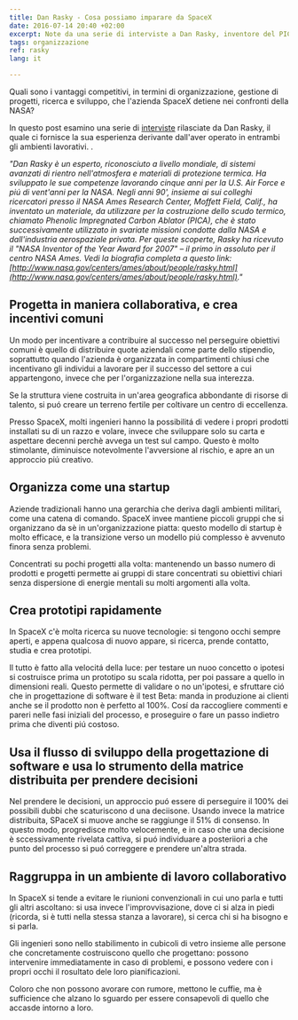 ```yaml
---
title: Dan Rasky - Cosa possiamo imparare da SpaceX
date: 2016-07-14 20:40 +02:00
excerpt: Note da una serie di interviste a Dan Rasky, inventore del PICA, lo scudo termico utilizzato dalla NASA e altre compagnie private nel sistema di rientro di veicoli dall'orbita
tags: organizzazione
ref: rasky
lang: it

---
```


Quali sono i vantaggi competitivi, in termini di organizzazione, gestione di progetti, ricerca e sviluppo, che l'azienda SpaceX detiene nei confronti della NASA?

In questo post esamino una serie di [interviste](http://www.nasa.gov/content/dan-rasky-video-interviews) rilasciate da Dan Rasky, il quale ci fornisce la sua esperienza derivante dall'aver operato in entrambi gli ambienti lavorativi.
.

*"Dan Rasky è un esperto, riconosciuto a livello mondiale, di sistemi avanzati di rientro nell'atmosfera e materiali di protezione termica. Ha sviluppato le sue competenze lavorando cinque anni per la U.S. Air Force e piú di vent'anni per la  NASA. Negli anni 90', insieme ai sui colleghi ricercatori presso il NASA Ames Research Center, Moffett Field, Calif., ha inventato un materiale, da utilizzare per la costruzione dello scudo termico, chiamato Phenolic Impregnated Carbon Ablator (PICA), che è stato successivamente utilizzato in svariate missioni condotte dalla NASA e dall'industria aerospaziale privata. Per queste scoperte, Rasky ha ricevuto il "NASA Inventor of the Year Award for 2007" – il primo in assoluto per il centro NASA Ames. Vedi la biografia completa a questo link: [http://www.nasa.gov/centers/ames/about/people/rasky.html](http://www.nasa.gov/centers/ames/about/people/rasky.html)."*


## Progetta in maniera collaborativa, e crea incentivi comuni

Un modo per incentivare a contribuire al successo nel perseguire obiettivi comuni è quello di distribuire quote aziendali come parte dello stipendio, soprattutto quando l'azienda è organizzata in compartimenti chiusi che incentivano gli individui  a lavorare per il successo del settore a cui appartengono, invece che per l'organizzazione nella sua interezza.

Se la struttura viene costruita in un'area geografica abbondante di risorse di talento, si puó creare un terreno fertile per coltivare un centro di eccellenza.

Presso SpaceX, molti ingenieri hanno la possibilitá di vedere i propri prodotti installati su di un razzo e volare, invece che sviluppare solo su carta e aspettare decenni perchè avvega un test sul campo. Questo è molto stimolante, diminuisce notevolmente l'avversione al rischio, e apre an un approccio piú creativo.


## Organizza come una startup

Aziende tradizionali hanno una gerarchia che deriva dagli ambienti militari, come una catena di comando. SpaceX invee mantiene piccoli gruppi che si organizzano da sè in un'organizzazione piatta: questo modello di startup è molto efficace, e la transizione verso un modello piú complesso è avvenuto finora senza problemi.

Concentrati su pochi progetti alla volta: mantenendo un basso numero di prodotti e progetti permette ai gruppi di stare concentrati su obiettivi chiari senza dispersione di energie mentali su molti argomenti alla volta.


## Crea prototipi rapidamente

In SpaceX c'è molta ricerca su nuove tecnologie: si tengono occhi sempre aperti, e appena qualcosa di nuovo appare, si ricerca, prende contatto, studia e crea prototipi.

Il tutto è fatto alla velocitá della luce: per testare un nuoo concetto o ipotesi si costruisce prima un prototipo su scala ridotta, per poi passare a quello in dimensioni reali. Questo permette di validare o no un'ipotesi, e sfruttare ció che in progettazione di software è il test Beta: manda in produzione ai clienti anche se il prodotto non è perfetto al 100%. Cosí da raccogliere commenti e pareri nelle fasi iniziali del processo, e proseguire o fare un passo indietro prima che diventi piú costoso.


## Usa il flusso di sviluppo della progettazione di software e usa lo strumento della matrice distribuita per prendere decisioni

Nel prendere le decisioni, un approccio puó essere di perseguire il 100% dei possibili dubbi che scaturiscono d una deciisone. Usando invece la matrice distribuita, SPaceX si muove anche se raggiunge il 51% di consenso. In questo modo, progredisce molto velocemente, e in caso che una decisione è sccessivamente rivelata cattiva, si puó individuare a posteriiori a che punto del processo si puó correggere e prendere un'altra strada.


## Raggruppa in un ambiente di lavoro collaborativo

In SpaceX si tende a evitare le riunioni convenzionali in cui uno parla e tutti gli altri ascoltano: si usa invece l'improvvisazione, dove ci si alza in piedi (ricorda, si è tutti nella stessa stanza a lavorare), si cerca chi si ha bisogno e si parla. 

Gli ingenieri sono nello stabilimento in cubicoli di vetro insieme alle persone che concretamente costruiscono quello che progettano: possono intervenire immediatamente in caso di problemi, e possono vedere con i propri occhi il rosultato dele loro pianificazioni.

Coloro che non possono avorare con rumore, mettono le cuffie, ma è sufficience che alzano lo sguardo per essere consapevoli di quello che accasde intorno a loro.
